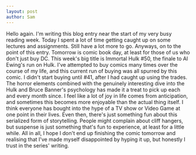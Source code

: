 ```yaml
---
layout: post
author: Sam
---
```


Hello again. I'm writing this blog entry near the start of my very busy reading week. Today I spent a lot of time getting caught up on some lectures and assignments. Still have a lot more to go. Anyways, on to the point of this entry. Tomorrow is comic book day, at least for those of us who don't just buy DC. This week's big title is Immortal Hulk #50, the finale to Al Ewing's run on Hulk. I've attempted to buy comics many times over the course of my life, and this current run of buying was all spurred by this comic. I didn't start buying until #41, after I had caught up using the trades. The horror elements combined with the genuinely interesting dive into the Hulk and Bruce Banner's psychology has made it a treat to pick up each and every month since. I feel like a lot of joy in life comes from anticipation, and sometimes this becomes more enjoyable than the actual thing itself. I think everyone has bought into the hype of a TV show or Video Game at one point in their lives. Even then, there's just something fun about this serialized form of storytelling. People might complain about cliff hangers, but suspense is just something that's fun to experience, at least for a little while. All in all, I hope I don't end up finishing the comic tomorrow and realising that I've made myself disappointed by hyping it up, but honestly I trust in the series' writing.